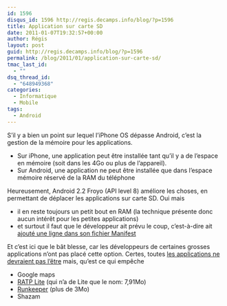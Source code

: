 ```yaml
---
id: 1596
disqus_id: 1596 http://regis.decamps.info/blog/?p=1596
title: Application sur carte SD
date: 2011-01-07T19:32:57+00:00
author: Régis
layout: post
guid: http://regis.decamps.info/blog/?p=1596
permalink: /blog/2011/01/application-sur-carte-sd/
tmac_last_id:
  - ""
dsq_thread_id:
  - "648949368"
categories:
  - Informatique
  - Mobile
tags:
  - Android
---
```

S’il y a bien un point sur lequel l’iPhone OS dépasse Android, c’est la gestion de la mémoire pour les applications.

  * Sur iPhone, une application peut être installée tant qu’il y a de l’espace en mémoire (soit dans les 4Go ou plus de l’appareil).
  * Sur Android, une application ne peut être installée que dans l’espace mémoire réservé de la RAM du téléphone

Heureusement, Android 2.2 Froyo (API level 8) améliore les choses, en permettant de déplacer les applications sur carte SD. Oui mais

  * il en reste toujours un petit bout en RAM (la technique présente donc aucun intérêt pour les petites applications)
  * et surtout il faut que le développeur ait prévu le coup, c’est-à-dire ait [ajouté une ligne dans son fichier Manifest](http://developer.android.com/guide/appendix/install-location.html)

Et c’est ici que le bât blesse, car les développeurs de certaines grosses applications n’ont pas placé cette option. Certes, toutes [les applications ne devraient pas l’être](http://developer.android.com/guide/appendix/install-location.html#ShouldNot) mais, qu’est ce qui empêche

  * Google maps
  * [RATP Lite](http://www.ratp.fr/fr/ratp/r_26687/ratp-lite-pour-android-market/) (qui n’a de Lite que le nom: 7,91Mo)
  * [Runkeeper](http://blog.runkeeper.com/new-feature/more-fitnessclass-classes-new-android-app) (plus de 3Mo)
  * Shazam
